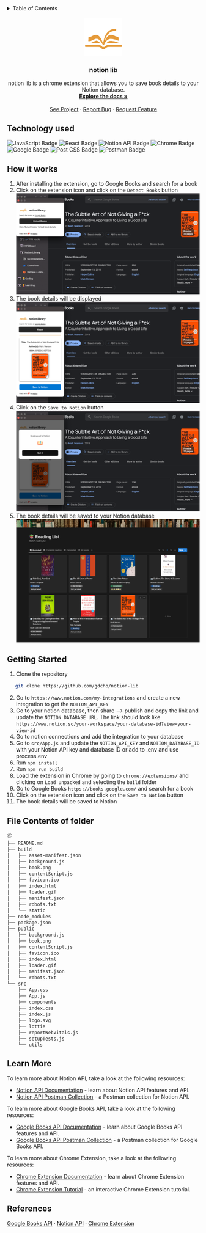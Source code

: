 <!-- TABLE OF CONTENTS -->
<details>
  <summary>Table of Contents</summary>
  <ol>
    <li>
      <a href="#technology-used">Technology used</a>      
    </li>
    <li><a href="#getting-started">Getting started</a></li>
    <li><a href="#file-contents-of-folder">File Contents of folder</a></li>
    <li><a href="#learn-more">Learn More</a></li>
    <li><a href="#references">References</a></li>
  </ol>
</details>
<br />
<div align="center">
  <a href="https://github.com/gdcho/notion-lib">
    <img src="/public/book.png" alt="Logo" width="100" height="100">
  </a>

  <h3 align="center">notion lib</h3>

  <p align="center">
    notion lib is a chrome extension that allows you to save book details to your Notion database.
    <br />
    <a href="https://github.com/gdcho/notion-lib"><strong>Explore the docs »</strong></a>
    <br />
    <br />
    <a href="https://github.com/gdcho/notion-lib">See Project</a>
    ·
    <a href="https://github.com/gdcho/notion-lib/issues">Report Bug</a>
    ·
    <a href="https://github.com/gdcho/notion-lib/issues">Request Feature</a>
  </p>
</div>

## Technology used

![JavaScript Badge](https://img.shields.io/badge/JavaScript-F7DF1E?style=for-the-badge&logo=JavaScript&logoColor=white)
![React Badge](https://img.shields.io/badge/React-61DAFB?logo=react&logoColor=000&style=for-the-badge)
![Notion API Badge](https://img.shields.io/badge/Notion%20API-000000?style=for-the-badge&logo=notion&logoColor=white)
![Chrome Badge](https://img.shields.io/badge/Chrome-4285F4?style=for-the-badge&logo=google-chrome&logoColor=white)
![Google Badge](https://img.shields.io/badge/Google%20Books-4285F4?style=for-the-badge&logo=google&logoColor=white)
![Post CSS Badge](https://img.shields.io/badge/PostCSS-DD3A0A?style=for-the-badge&logo=postcss&logoColor=white)
![Postman Badge](https://img.shields.io/badge/Postman-FF6C37?style=for-the-badge&logo=postman&logoColor=white)

## How it works

1. After installing the extension, go to Google Books and search for a book
2. Click on the extension icon and click on the `Detect Books` button
   <img src="/public/images/stepOne.png" alt="Logo" width="auto" height="auto">
3. The book details will be displayed
   <img src="/public/images/stepTwo.png" alt="Logo" width="auto" height="auto">
4. Click on the `Save to Notion` button
   <img src="/public/images/stepThree.png" alt="Logo" width="auto" height="auto">
5. The book details will be saved to your Notion database
   <img src="/public/images/lastStep.png" alt="Logo" width="auto" height="auto">

## Getting Started

1. Clone the repository

```sh
   git clone https://github.com/gdcho/notion-lib
```

2. Go to `https://www.notion.com/my-integrations` and create a new integration to get the `NOTION_API_KEY`
3. Go to your notion database, then share --> publish and copy the link and update the `NOTION_DATABASE_URL`. The link should look like `https://www.notion.so/your-workspace/your-database-id?view=your-view-id`
4. Go to notion connections and add the integration to your database
5. Go to `src/App.js` and update the `NOTION_API_KEY` and `NOTION_DATABASE_ID` with your Notion API key and database ID or add to .env and use process.env
6. Run `npm install`
7. Run `npm run build`
8. Load the extension in Chrome by going to `chrome://extensions/` and clicking on `Load unpacked` and selecting the `build` folder
9. Go to Google Books `https://books.google.com/` and search for a book
10. Click on the extension icon and click on the `Save to Notion` button
11. The book details will be saved to Notion

## File Contents of folder

```
📦
├── README.md
├── build
│   ├── asset-manifest.json
│   ├── background.js
│   ├── book.png
│   ├── contentScript.js
│   ├── favicon.ico
│   ├── index.html
│   ├── loader.gif
│   ├── manifest.json
│   ├── robots.txt
│   └── static
├── node_modules
├── package.json
├── public
│   ├── background.js
│   ├── book.png
│   ├── contentScript.js
│   ├── favicon.ico
│   ├── index.html
│   ├── loader.gif
│   ├── manifest.json
│   └── robots.txt
└── src
    ├── App.css
    ├── App.js
    ├── components
    ├── index.css
    ├── index.js
    ├── logo.svg
    ├── lottie
    ├── reportWebVitals.js
    ├── setupTests.js
    └── utils
```

## Learn More

To learn more about Notion API, take a look at the following resources:

- [Notion API Documentation](https://developers.notion.com/) - learn about Notion API features and API.
- [Notion API Postman Collection](https://www.postman.com/notionhq/workspace/notion-api/) - a Postman collection for Notion API.

To learn more about Google Books API, take a look at the following resources:

- [Google Books API Documentation](https://developers.google.com/books) - learn about Google Books API features and API.
- [Google Books API Postman Collection](https://www.postman.com/postman/workspace/commerce-api/collection/12959542-3af65ab4-e837-44fa-909f-243d118ccc6c) - a Postman collection for Google Books API.

To learn more about Chrome Extension, take a look at the following resources:

- [Chrome Extension Documentation](https://developer.chrome.com/docs/extensions/mv3/getstarted/) - learn about Chrome Extension features and API.
- [Chrome Extension Tutorial](https://developer.chrome.com/docs/extensions/mv3/getstarted/) - an interactive Chrome Extension tutorial.

## References

[Google Books API](https://developers.google.com/books) ·
[Notion API](https://developers.notion.com/) ·
[Chrome Extension](https://developer.chrome.com/docs/extensions/mv3/getstarted/)
